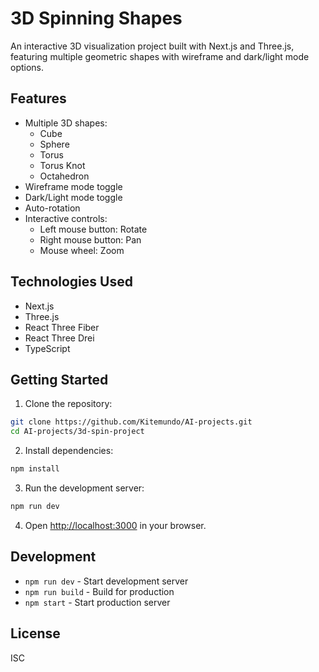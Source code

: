 # 3D Spinning Shapes

An interactive 3D visualization project built with Next.js and Three.js, featuring multiple geometric shapes with wireframe and dark/light mode options.

## Features

- Multiple 3D shapes:
  - Cube
  - Sphere
  - Torus
  - Torus Knot
  - Octahedron
- Wireframe mode toggle
- Dark/Light mode toggle
- Auto-rotation
- Interactive controls:
  - Left mouse button: Rotate
  - Right mouse button: Pan
  - Mouse wheel: Zoom

## Technologies Used

- Next.js
- Three.js
- React Three Fiber
- React Three Drei
- TypeScript

## Getting Started

1. Clone the repository:
```bash
git clone https://github.com/Kitemundo/AI-projects.git
cd AI-projects/3d-spin-project
```

2. Install dependencies:
```bash
npm install
```

3. Run the development server:
```bash
npm run dev
```

4. Open [http://localhost:3000](http://localhost:3000) in your browser.

## Development

- `npm run dev` - Start development server
- `npm run build` - Build for production
- `npm start` - Start production server

## License

ISC 